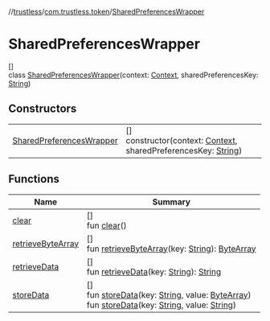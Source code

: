 //[trustless](../../../index.md)/[com.trustless.token](../index.md)/[SharedPreferencesWrapper](index.md)

# SharedPreferencesWrapper

[]\
class [SharedPreferencesWrapper](index.md)(context: [Context](https://developer.android.com/reference/kotlin/android/content/Context.html), sharedPreferencesKey: [String](https://kotlinlang.org/api/latest/jvm/stdlib/kotlin/-string/index.html))

## Constructors

| | |
|---|---|
| [SharedPreferencesWrapper](-shared-preferences-wrapper.md) | []<br>constructor(context: [Context](https://developer.android.com/reference/kotlin/android/content/Context.html), sharedPreferencesKey: [String](https://kotlinlang.org/api/latest/jvm/stdlib/kotlin/-string/index.html)) |

## Functions

| Name | Summary |
|---|---|
| [clear](clear.md) | []<br>fun [clear](clear.md)() |
| [retrieveByteArray](retrieve-byte-array.md) | []<br>fun [retrieveByteArray](retrieve-byte-array.md)(key: [String](https://kotlinlang.org/api/latest/jvm/stdlib/kotlin/-string/index.html)): [ByteArray](https://kotlinlang.org/api/latest/jvm/stdlib/kotlin/-byte-array/index.html) |
| [retrieveData](retrieve-data.md) | []<br>fun [retrieveData](retrieve-data.md)(key: [String](https://kotlinlang.org/api/latest/jvm/stdlib/kotlin/-string/index.html)): [String](https://kotlinlang.org/api/latest/jvm/stdlib/kotlin/-string/index.html) |
| [storeData](store-data.md) | []<br>fun [storeData](store-data.md)(key: [String](https://kotlinlang.org/api/latest/jvm/stdlib/kotlin/-string/index.html), value: [ByteArray](https://kotlinlang.org/api/latest/jvm/stdlib/kotlin/-byte-array/index.html))<br>fun [storeData](store-data.md)(key: [String](https://kotlinlang.org/api/latest/jvm/stdlib/kotlin/-string/index.html), value: [String](https://kotlinlang.org/api/latest/jvm/stdlib/kotlin/-string/index.html)) |
